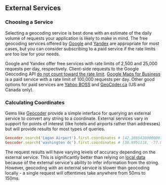 ## External Services

### Choosing a Service

Selecting a geocoding service is best done with an estimate of the daily volume
of requests your application is likely to make in mind. The free geocoding services
offered by [Google](https://developers.google.com/maps/documentation/geocoding/)
and [Yandex](http://api.yandex.com/maps/) are appropriate for most cases, but
you can consider subscribing to a paid service if the rate limits are too low
for your needs.

Google and Yandex offer free services with rate limits of 2,500 and 25,000
requests per day, respectively. Client-side requests to the Google Geocoding API
[do not count toward the rate limit](https://developers.google.com/maps/articles/geocodestrat#client).
[Google Maps for Business](https://developers.google.com/maps/documentation/business/)
is a paid service with a rate limit of 100,000 requests per day. Other good
options for paid services are [Yahoo BOSS](http://developer.yahoo.com/boss/geo/)
and [GeoCoder.ca](http://geocoder.ca/?services=1) (US and Canada only).

### Calculating Coordinates

Gems like [Geocoder](#geocoder) provide a simple interface for querying an
external service to convert any string to a coordinate. External services vary
in support for points of interest (like hotels and airports rather than addresses)
but will provide results for most types of queries.


```ruby
Geocoder.search('Logan Airport').first.coordinates # [42.36954300000001, -71.020061]
Geocoder.search('washington dc').first.coordinates # [38.8951118, -77.0363658]
```

The request results will have varying levels of accuracy depending on the
external service. This is significantly better than relying on [local
data](#local_data) because of the external service's ability to infer information
from the string. However, geocoding with an external service is slower than
geocoding locally - a single request will oftentimes take anywhere from 50ms
to 150ms.
